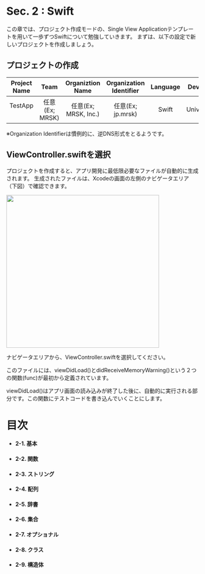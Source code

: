 # Sec. 2 : Swift

この章では、プロジェクト作成モードの、Single View Applicationテンプレートを用いて一歩ずつSwiftについて勉強していきます。
まずは、以下の設定で新しいプロジェクトを作成しましょう。

## プロジェクトの作成

| Project Name  | Team          | Organiztion Name    | Organization Identifier  | Language | Devices   |
| :-----------: |:-------------:| :------------------:| :-----------------------:| :-------:| :--------:|
| TestApp       | 任意(Ex; MRSK) | 任意(Ex; MRSK, Inc.)| 任意(Ex; jp.mrsk)         | Swift    | Universal | 

※Organization Identifierは慣例的に、逆DNS形式をとるようです。

## ViewController.swiftを選択

プロジェクトを作成すると、アプリ開発に最低限必要なファイルが自動的に生成されます。
生成されたファイルは、Xcodeの画面の左側のナビゲータエリア（下図）で確認できます。

<img src="https://cloud.githubusercontent.com/assets/28682101/26484800/15fa5f0e-422f-11e7-9496-dcdfd1be57ab.png" width="400">

ナビゲータエリアから、ViewController.swiftを選択してください。

このファイルには、viewDidLoad()とdidReceiveMemoryWarning()という２つの関数(func)が最初から定義されています。

viewDidLoad()はアプリ画面の読み込みが終了した後に、自動的に実行される部分です。この関数にテストコードを書き込んでいくことにします。


# 目次
 
 - #### 2-1. 基本 
 - #### 2-2. 関数
 - #### 2-3. ストリング 
 - #### 2-4. 配列 
 - #### 2-5. 辞書 
 - #### 2-6. 集合 
 - #### 2-7. オプショナル 
 - #### 2-8. クラス 
 - #### 2-9. 構造体 
